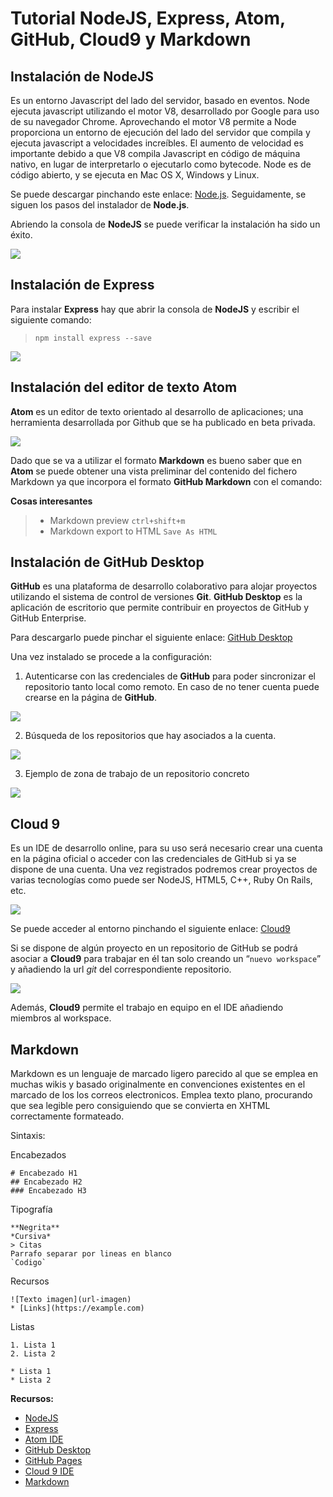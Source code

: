Tutorial NodeJS, Express, Atom, GitHub, Cloud9 y Markdown
======================================================

## Instalación de NodeJS

Es un entorno Javascript del lado del servidor, basado en eventos. Node ejecuta javascript utilizando el motor V8, desarrollado por Google para uso de su navegador Chrome. Aprovechando el motor V8 permite a Node proporciona un entorno de ejecución del lado del servidor que compila y ejecuta javascript a velocidades increíbles. El aumento de velocidad es importante debido a que V8 compila Javascript en código de máquina nativo, en lugar de interpretarlo o ejecutarlo como bytecode. Node es de código abierto, y se ejecuta en Mac OS X, Windows y Linux.

Se puede descargar pinchando este enlace: [Node.js](https://nodejs.org/en/). Seguidamente, se siguen los pasos del instalador de **Node.js**.

Abriendo la consola de **NodeJS** se puede verificar la instalación ha sido un éxito.

![](images/node1.png)


## Instalación de Express
Para instalar **Express** hay que abrir la consola de **NodeJS** y escribir el siguiente comando:

> `npm install express --save`

![](images/express1.png)

## Instalación del editor de texto Atom

**Atom** es un editor de texto orientado al desarrollo de aplicaciones; una herramienta desarrollada por Github que se ha publicado en beta privada.

![](images/atom1.png)

Dado que se va a utilizar el formato **Markdown** es bueno saber que en **Atom** se puede obtener una vista preliminar del contenido del fichero Markdown ya que incorpora el formato **GitHub Markdown** con el comando:

**Cosas interesantes**

> * Markdown preview `ctrl+shift+m`
> * Markdown export to HTML `Save As HTML`



## Instalación de GitHub Desktop

**GitHub** es una plataforma de desarrollo colaborativo para alojar proyectos utilizando el sistema de control de versiones **Git**.
**GitHub Desktop** es la aplicación de escritorio que permite contribuir en proyectos de GitHub y GitHub Enterprise.</p>

Para descargarlo puede pinchar el siguiente enlace: [GitHub Desktop](https://desktop.github.com/)

Una vez instalado se procede a la configuración:
1. Autenticarse con las credenciales de **GitHub** para poder sincronizar el repositorio tanto local como remoto. En caso de no tener cuenta puede crearse en la página de **GitHub**.

  ![](images/github1.png)

2.  Búsqueda de los repositorios que hay asociados a la cuenta.

  ![](images/github2.png)

3. Ejemplo de zona de trabajo de un repositorio concreto

  ![](images/github3.png)


## Cloud 9

Es un IDE de desarrollo online, para su uso será necesario crear una cuenta en la página oficial o acceder con las credenciales de GitHub si ya se dispone de una cuenta. Una vez registrados podremos crear proyectos de varias tecnologías como puede ser NodeJS, HTML5, C++, Ruby On Rails, etc.

![](images/cloud2.png)

Se puede acceder al entorno pinchando el siguiente enlace: [Cloud9](https://c9.io/)

Si se dispone de algún proyecto en un repositorio de GitHub se podrá asociar a **Cloud9** para trabajar en él tan solo creando un “`nuevo workspace`” y añadiendo la url *git* del correspondiente repositorio.

![](images/cloud3.png)

Además, **Cloud9** permite el trabajo en equipo en el IDE añadiendo miembros al workspace.

## Markdown

Markdown es un lenguaje de marcado ligero parecido al que se emplea en muchas wikis y basado originalmente en convenciones existentes en el marcado de los los correos electronicos. Emplea texto plano, procurando que sea legible pero consiguiendo que se convierta en XHTML correctamente formateado.

Sintaxis:


Encabezados
```
# Encabezado H1
## Encabezado H2
### Encabezado H3
```
Tipografía
```
**Negrita**
*Cursiva*
> Citas
Parrafo separar por lineas en blanco
`Codigo`
```
Recursos
```
![Texto imagen](url-imagen)
* [Links](https://example.com)
```
Listas
```
1. Lista 1
2. Lista 2

* Lista 1
* Lista 2
```

**Recursos:**

* [NodeJS](https://nodejs.org)
* [Express](http://expressjs.com)
* [Atom IDE](https://atom.io)
* [GitHub Desktop](https://desktop.github.com)
* [GitHub Pages](https://pages.github.com/)
* [Cloud 9 IDE](https://c9.io)
* [Markdown](http://daringfireball.net/projects/markdown/)
